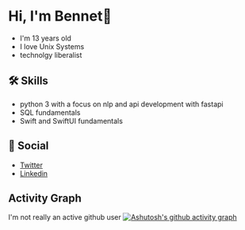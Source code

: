 # Hi, I'm Bennet👋




- I'm 13 years old
- I love Unix Systems
- technolgy liberalist
## 🛠 Skills
- python 3 with a focus on nlp and api development with fastapi
- SQL fundamentals
- Swift and SwiftUI fundamentals

## 📸 Social
- [Twitter](https://twitter.com/weber_floyd)
- [Linkedin](https://www.linkedin.com/in/bennet-weber-a2ab8521a/)

## Activity Graph
I'm not really an active github user
[![Ashutosh's github activity graph](https://github-readme-activity-graph.cyclic.app/graph?username=Bennetweber&bg_color=000000&color=364449&line=2c4181&point=1b2441&area=true&hide_border=true)](https://github.com/ashutosh00710/github-readme-activity-graph)
